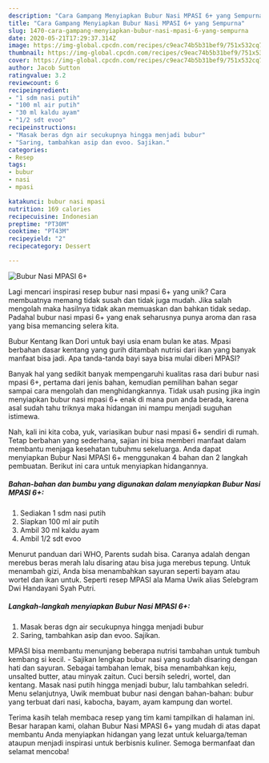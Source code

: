 ```yaml
---
description: "Cara Gampang Menyiapkan Bubur Nasi MPASI 6+ yang Sempurna"
title: "Cara Gampang Menyiapkan Bubur Nasi MPASI 6+ yang Sempurna"
slug: 1470-cara-gampang-menyiapkan-bubur-nasi-mpasi-6-yang-sempurna
date: 2020-05-21T17:29:37.314Z
image: https://img-global.cpcdn.com/recipes/c9eac74b5b31bef9/751x532cq70/bubur-nasi-mpasi-6-foto-resep-utama.jpg
thumbnail: https://img-global.cpcdn.com/recipes/c9eac74b5b31bef9/751x532cq70/bubur-nasi-mpasi-6-foto-resep-utama.jpg
cover: https://img-global.cpcdn.com/recipes/c9eac74b5b31bef9/751x532cq70/bubur-nasi-mpasi-6-foto-resep-utama.jpg
author: Jacob Sutton
ratingvalue: 3.2
reviewcount: 6
recipeingredient:
- "1 sdm nasi putih"
- "100 ml air putih"
- "30 ml kaldu ayam"
- "1/2 sdt evoo"
recipeinstructions:
- "Masak beras dgn air secukupnya hingga menjadi bubur"
- "Saring, tambahkan asip dan evoo. Sajikan."
categories:
- Resep
tags:
- bubur
- nasi
- mpasi

katakunci: bubur nasi mpasi 
nutrition: 169 calories
recipecuisine: Indonesian
preptime: "PT30M"
cooktime: "PT43M"
recipeyield: "2"
recipecategory: Dessert

---
```



![Bubur Nasi MPASI 6+](https://img-global.cpcdn.com/recipes/c9eac74b5b31bef9/751x532cq70/bubur-nasi-mpasi-6-foto-resep-utama.jpg)

Lagi mencari inspirasi resep bubur nasi mpasi 6+ yang unik? Cara membuatnya memang tidak susah dan tidak juga mudah. Jika salah mengolah maka hasilnya tidak akan memuaskan dan bahkan tidak sedap. Padahal bubur nasi mpasi 6+ yang enak seharusnya punya aroma dan rasa yang bisa memancing selera kita.

Bubur Kentang Ikan Dori untuk bayi usia enam bulan ke atas. Mpasi berbahan dasar kentang yang gurih ditambah nutrisi dari ikan yang banyak manfaat bisa jadi. Apa tanda-tanda bayi saya bisa mulai diberi MPASI?

Banyak hal yang sedikit banyak mempengaruhi kualitas rasa dari bubur nasi mpasi 6+, pertama dari jenis bahan, kemudian pemilihan bahan segar sampai cara mengolah dan menghidangkannya. Tidak usah pusing jika ingin menyiapkan bubur nasi mpasi 6+ enak di mana pun anda berada, karena asal sudah tahu triknya maka hidangan ini mampu menjadi suguhan istimewa.


Nah, kali ini kita coba, yuk, variasikan bubur nasi mpasi 6+ sendiri di rumah. Tetap berbahan yang sederhana, sajian ini bisa memberi manfaat dalam membantu menjaga kesehatan tubuhmu sekeluarga. Anda dapat menyiapkan Bubur Nasi MPASI 6+ menggunakan 4 bahan dan 2 langkah pembuatan. Berikut ini cara untuk menyiapkan hidangannya.

<!--inarticleads1-->

##### Bahan-bahan dan bumbu yang digunakan dalam menyiapkan Bubur Nasi MPASI 6+:

1. Sediakan 1 sdm nasi putih
1. Siapkan 100 ml air putih
1. Ambil 30 ml kaldu ayam
1. Ambil 1/2 sdt evoo


Menurut panduan dari WHO, Parents sudah bisa. Caranya adalah dengan merebus beras merah lalu disaring atau bisa juga merebus tepung. Untuk menambah gizi, Anda bisa menambahkan sayuran seperti bayam atau wortel dan ikan untuk. Seperti resep MPASI ala Mama Uwik alias Selebgram Dwi Handayani Syah Putri. 

<!--inarticleads2-->

##### Langkah-langkah menyiapkan Bubur Nasi MPASI 6+:

1. Masak beras dgn air secukupnya hingga menjadi bubur
1. Saring, tambahkan asip dan evoo. Sajikan.


MPASI bisa membantu menunjang beberapa nutrisi tambahan untuk tumbuh kembang si kecil. - Sajikan lengkap bubur nasi yang sudah disaring dengan hati dan sayuran. Sebagai tambahan lemak, bisa menambahkan keju, unsalted butter, atau minyak zaitun. Cuci bersih seledri, wortel, dan kentang. Masak nasi putih hingga menjadi bubur, lalu tambahkan seledri. Menu selanjutnya, Uwik membuat bubur nasi dengan bahan-bahan: bubur yang terbuat dari nasi, kabocha, bayam, ayam kampung dan wortel. 

Terima kasih telah membaca resep yang tim kami tampilkan di halaman ini. Besar harapan kami, olahan Bubur Nasi MPASI 6+ yang mudah di atas dapat membantu Anda menyiapkan hidangan yang lezat untuk keluarga/teman ataupun menjadi inspirasi untuk berbisnis kuliner. Semoga bermanfaat dan selamat mencoba!

